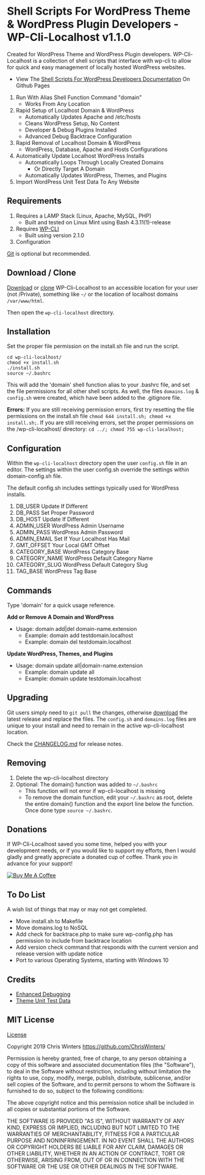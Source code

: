# Shell Scripts For WordPress Theme & WordPress Plugin Developers - WP-Cli-Localhost v1.1.0

Created for WordPress Theme and WordPress Plugin developers. WP-Cli-Localhost is a collection of shell scripts that interface with wp-cli to allow for quick and easy management of locally hosted WordPress websites.

* View The [Shell Scripts For WordPress Developers Documentation](https://chriswinters.github.io/wp-cli-localhost/) On Github Pages

1) Run With Alias Shell Function Command "domain"
	* Works From Any Location
2) Rapid Setup of Localhost Domain & WordPress
	* Automatically Updates Apache and /etc/hosts
	* Cleans WordPress Setup, No Content
	* Developer & Debug Plugins Installed
	* Advanced Debug Backtrace Configuration
3) Rapid Removal of Localhost Domain & WordPress 
	* WordPress, Database, Apache and Hosts Configurations
4) Automatically Update Localhost WordPress Installs
	* Automatically Loops Through Locally Created Domains
		* Or Directly Target A Domain
	* Automatically Updates WordPress, Themes, and Plugins
5) Import WordPress Unit Test Data To Any Website

## Requirements

1) Requires a LAMP Stack (Linux, Apache, MySQL, PHP)
	* Built and tested on Linux Mint using Bash 4.3.11(1)-release
2) Requires [WP-CLI](https://wp-cli.org/)
	* Built using version 2.1.0
3) Configuration

[Git](https://git-scm.com/downloads) is optional but recommended.


## Download / Clone

[Download](https://github.com/ChrisWinters/wp-cli-localhost/releases) or [clone](https://github.com/ChrisWinters/wp-cli-localhost.git) WP-Cli-Localhost to an accessible location for your user (not /Private), something like ``` ~/ ``` or the location of localhost domains ``` /var/www/html ```.

Then open the ``` wp-cli-localhost ``` directory.


## Installation

Set the proper file permission on the install.sh file and run the script.

```
cd wp-cli-localhost/
chmod +x install.sh
./install.sh
source ~/.bashrc
```

This will add the 'domain' shell function alias to your .bashrc file, and set the file permissions for all other shell scripts. As well, the files ``` domains.log ``` & ``` config.sh ``` were created, which have been added to the .gitignore file.

**Errors:** If you are still receiving permission errors, first try resetting the file permissions on the install.sh file ``` chmod 644 install.sh; chmod +x install.sh; ```. If you are still receiving errors, set the proper permissions on the /wp-cli-localhost/ directory: ``` cd ../; chmod 755 wp-cli-localhost; ```


## Configuration

Within the ``` wp-cli-localhost ``` directory open the user ``` config.sh ``` file in an editor. The settings within the user config.sh override the settings within domain-config.sh file.

The default config.sh includes settings typically used for WordPress installs.

01) DB_USER 			Update If Different
02) DB_PASS 			Set Proper Password
03) DB_HOST 			Update If Different
04) ADMIN_USER 			WordPress Admin Username
05) ADMIN_PASS 			WordPress Admin Password
06) ADMIN_EMAIL 		Set If Your Localhost Has Mail
07) GMT_OFFSET 			Your Local GMT Offset
08) CATEGORY_BASE 		WordPress Category Base	
09) CATEGORY_NAME 		WordPress Default Category Name
10) CATEGORY_SLUG 		WordPress Default Category Slug
11) TAG_BASE 			WordPress Tag Base


## Commands

Type 'domain' for a quick usage reference.

**Add or Remove A Domain and WordPress**
* Usage: domain add|del domain-name.extension
	* Example: domain add testdomain.localhost
	* Example: domain del testdomain.localhost

**Update WordPress, Themes, and Plugins**
* Usage: domain update all|domain-name.extension
	* Example: domain update all
	* Example: domain update testdomain.localhost


## Upgrading

Git users simply need to ``` git pull ``` the changes, otherwise [download](https://github.com/ChrisWinters/wp-cli-localhost/releases) the latest release and replace the files. The ``` config.sh ``` and ``` domains.log ``` files are unique to your install and need to remain in the active wp-cli-localhost location.

Check the [CHANGELOG.md](https://raw.githubusercontent.com/ChrisWinters/wp-cli-localhost/master/CHANGELOG.md) for release notes.


## Removing

1) Delete the wp-cli-localhost directory
2) Optional: The domain() function was added to ``` ~/.bashrc ```
	* This function will not error if wp-cli-localhost is missing
	* To remove the domain function, edit your ``` ~/.bashrc ``` as root, delete the entire domain() function and the export line below the function. Once done type ``` source ~/.bashrc ```.


## Donations

If WP-Cli-Localhost saved you some time, helped you with your development needs, or if you would like to support my efforts, then I would gladly and greatly appreciate a donated cup of coffee. Thank you in advance for your support!

<a href="https://www.buymeacoffee.com/TavXZIxkm" target="_blank"><img src="https://www.buymeacoffee.com/assets/img/custom_images/orange_img.png" alt="Buy Me A Coffee" style="height: auto !important;width: auto !important;" ></a>


## To Do List

A wish list of things that may or may not get completed.

* Move install.sh to Makefile
* Move domains.log to NoSQL
* Add check for backtrace.php to make sure wp-config.php has permission to include from backtrace location
* Add version check command that responds with the current version and release version with update notice
* Port to various Operating Systems, starting with Windows 10


## Credits

* [Enhanced Debugging](https://gist.github.com/jrfnl/5925642)
* [Theme Unit Test Data](https://github.com/WPTRT/theme-unit-test)


## MIT License

[License](https://raw.githubusercontent.com/ChrisWinters/wp-cli-localhost/master/LICENSE)

Copyright 2019 Chris Winters https://github.com/ChrisWinters/

Permission is hereby granted, free of charge, to any person obtaining a copy of this software and associated documentation files (the "Software"), to deal in the Software without restriction, including without limitation the rights to use, copy, modify, merge, publish, distribute, sublicense, and/or sell copies of the Software, and to permit persons to whom the Software is furnished to do so, subject to the following conditions:

The above copyright notice and this permission notice shall be included in all copies or substantial portions of the Software.

THE SOFTWARE IS PROVIDED "AS IS", WITHOUT WARRANTY OF ANY KIND, EXPRESS OR IMPLIED, INCLUDING BUT NOT LIMITED TO THE WARRANTIES OF MERCHANTABILITY, FITNESS FOR A PARTICULAR PURPOSE AND NONINFRINGEMENT. IN NO EVENT SHALL THE AUTHORS OR COPYRIGHT HOLDERS BE LIABLE FOR ANY CLAIM, DAMAGES OR OTHER LIABILITY, WHETHER IN AN ACTION OF CONTRACT, TORT OR OTHERWISE, ARISING FROM, OUT OF OR IN CONNECTION WITH THE SOFTWARE OR THE USE OR OTHER DEALINGS IN THE SOFTWARE.
